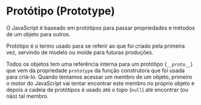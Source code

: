 # Protótipo (Prototype)

O JavaScript é baseado em protótipos para passar propriedades e métodos de um objeto para outros.

Protótipo é o termo usado para se referir ao que foi criado pela primeira vez, servindo de modelo ou molde para futuras produções.

Todos os objetos tem uma referência interna para um protótipo (`__proto__`) que vem da propriedade `prototype` da função construtora que foi usada para criá-lo. Quando tentamos acessar um membro de um objeto, primeiro o motor do JavaScript vai tentar encontrar este membro no próprio objeto e depois a cadeia de protótipos é usado até o topo (`null`) até encontrar (ou não) tal membro.
